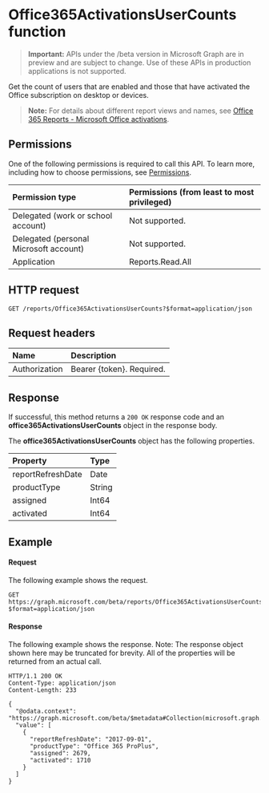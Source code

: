 # Office365ActivationsUserCounts function

> **Important:** APIs under the /beta version in Microsoft Graph are in preview and are subject to change. Use of these APIs in production applications is not supported.

Get the count of users that are enabled and those that have activated the Office subscription on desktop or devices.

> **Note:** For details about different report views and names, see [Office 365 Reports - Microsoft Office activations](https://support.office.com/client/Office-activations-87c24ae2-82e0-4d1e-be01-c3bcc3f18c60).

## Permissions

One of the following permissions is required to call this API. To learn more, including how to choose permissions, see [Permissions](../../../concepts/permissions_reference.md).

| Permission type                        | Permissions (from least to most privileged) |
| :------------------------------------- | :--------------------------------------- |
| Delegated (work or school account)     | Not supported.                           |
| Delegated (personal Microsoft account) | Not supported.                           |
| Application                            | Reports.Read.All                         |

## HTTP request

<!-- { "blockType": "ignored" } -->

```http
GET /reports/Office365ActivationsUserCounts?$format=application/json
```

## Request headers

| Name          | Description               |
| :------------ | :------------------------ |
| Authorization | Bearer {token}. Required. |

## Response

If successful, this method returns a `200 OK` response code and an **office365ActivationsUserCounts** object in the response body.

The **office365ActivationsUserCounts** object has the following properties.

| Property          | Type   |
| :---------------- | :----- |
| reportRefreshDate | Date   |
| productType       | String |
| assigned          | Int64  |
| activated         | Int64  |

## Example

#### Request

The following example shows the request.

```http
GET https://graph.microsoft.com/beta/reports/Office365ActivationsUserCounts?$format=application/json
```

#### Response

The following example shows the response.
Note: The response object shown here may be truncated for brevity. All of the properties will be returned from an actual call.
```http
HTTP/1.1 200 OK
Content-Type: application/json
Content-Length: 233

{
  "@odata.context": "https://graph.microsoft.com/beta/$metadata#Collection(microsoft.graph.office365ActivationsUserCounts)", 
  "value": [
    {
      "reportRefreshDate": "2017-09-01", 
      "productType": "Office 365 ProPlus", 
      "assigned": 2679, 
      "activated": 1710
    }
  ]
}
```
